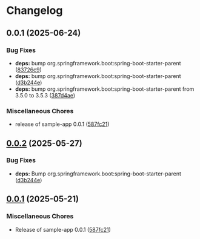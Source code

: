 # Changelog

## 0.0.1 (2025-06-24)


### Bug Fixes

* **deps:** bump org.springframework.boot:spring-boot-starter-parent ([83726c9](https://github.com/climbmax123/github-unleashed-sample-app/commit/83726c9fed725e44da1ff1d09a75044d2c7d3808))
* **deps:** bump org.springframework.boot:spring-boot-starter-parent ([d3b244e](https://github.com/climbmax123/github-unleashed-sample-app/commit/d3b244ea3b90dc0b27691d3768136dcd0f36f40a))
* **deps:** bump org.springframework.boot:spring-boot-starter-parent from 3.5.0 to 3.5.3 ([387d4ae](https://github.com/climbmax123/github-unleashed-sample-app/commit/387d4aebddc4a74472093d404fd6316acda1ee9c))


### Miscellaneous Chores

* release of sample-app 0.0.1 ([587fc21](https://github.com/climbmax123/github-unleashed-sample-app/commit/587fc2178f703b0bbd338d5969e7a07695e84eaa))

## [0.0.2](https://github.com/EBCONT-Conference/github-unleashed-sample-app/compare/v0.0.1...v0.0.2) (2025-05-27)


### Bug Fixes

* **deps:** Bump org.springframework.boot:spring-boot-starter-parent ([d3b244e](https://github.com/EBCONT-Conference/github-unleashed-sample-app/commit/d3b244ea3b90dc0b27691d3768136dcd0f36f40a))

## [0.0.1](https://github.com/EBCONT-Conference/github-unleashed-sample-app/compare/v0.0.1...v0.0.1) (2025-05-21)


### Miscellaneous Chores

* Release of sample-app 0.0.1 ([587fc21](https://github.com/EBCONT-Conference/github-unleashed-sample-app/commit/587fc2178f703b0bbd338d5969e7a07695e84eaa))
